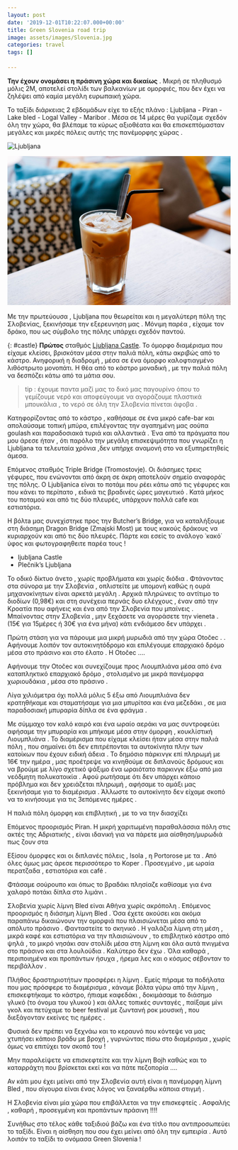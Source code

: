 ```yaml
---
layout: post
date: '2019-12-01T10:22:07.000+00:00'
title: Green Slovenia road trip
image: assets/images/Slovenia.jpg
categories: travel
tags: []

---
```

**Την έχουν ονομάσει η πράσινη χώρα και δικαίως** . Μικρή σε πληθυσμό μόλις 2M, αποτελεί στολίδι των βαλκανίων με ομορφιές, που δεν έχει να ζηλέψει από καμία μεγάλη ευρωπαική χώρα.

Το ταξίδι διάρκειας  2 εβδομάδων είχε το εξής πλάνο : Ljubljana - Piran - Lake bled - Logal Valley - Maribor . Μέσα σε 14 μέρες θα γυρίζαμε σχεδόν όλη την χώρα, θα βλέπαμε τα κύρως αξιοθέατα και θα επισκεπτόμασταν  μεγάλες και μικρές πόλεις αυτής της πανέμορφης χώρας .

![Ljubljana](https://reisgenie.nl/wp-content/uploads/2017/09/ljubljana-blauwe-uurtje-1-van-1.jpg)

![test](/assets/images/6.jpg "test title")

Με την πρωτεύουσα , Ljubljana που θεωρείται και η μεγαλύτερη πόλη της Σλοβενίας, ξεκινήσαμε την εξερευνηση μας . Μόνιμη παρέα , είχαμε τον δράκο, που ως  σύμβολο της πόλης υπάρχει σχεδόν παντού.

{: #castle}
**Πρώτος** σταθμός  [Ljubljana Castle](/ljubljana-castle). Το όμορφο διαμέρισμα που είχαμε κλείσει, βρισκόταν μέσα στην παλιά πόλη, κάτω ακριβώς από το κάστρο. Ανηφορική η διαδρομή , μέσα σε ένα όμορφο καλοφτιαγμένο  λιθόστρωτο μονοπάτι. Η θέα από το κάστρο μοναδική , με την παλιά πόλη να δεσπόζει κάτω από τα μάτια σου.

> tip :  έχουμε παντα μαζί μας  το δικό μας παγουρίνο όπου το γεμίζουμε νερό  και αποφεύγουμε να αγοράζουμε πλαστικά μπουκάλια , το νερό σε όλη την Σλοβενία πίνεται άφοβα .

Κατηφορίζοντας από το κάστρο ,  καθήσαμε σε ένα μικρό cafe-bar  και απολαύσαμε τοπική μπύρα, επιλέγοντας  την αγαπημένη μας σούπα goulash και παραδοσιακά τυριά και αλλαντικά .
Ένα από τα πράγματα που μου άρεσε ήταν , ότι παρόλο την μεγάλη επισκεψιμότητα που γνωρίζει η Ljubljana  τα τελευταία χρόνια ,δεν υπήρχε αναμονή στο να εξυπηρετηθείς άμεσα.

Επόμενος σταθμός Triple Bridge (Tromostovje). Οι διάσημες τρεις γέφυρες, που ενώνονται από άκρη σε άκρη αποτελούν  σημείο αναφοράς της πόλης. Ο Ljubljanica είναι το ποτάμι που ρέει κάτω από τις γέφυρες και που κάνει το περίπατο , ειδικά τις βραδινές ώρες μαγευτικό . Κατά μήκος του ποταμού και από τις δύο πλευρές, υπάρχουν πολλά cafe και εστιατόρια.

Η βόλτa μας συνεχίστηκε προς την  Butcher’s Bridge,  για να καταλήξουμε στη διάσημη Dragon Bridge (Zmajski Most) με τους κακούς δράκους να κυριαρχούν και από τις δύο πλευρές. Πάρτε και εσείς το ανάλογο ᾽κακό΄ ύφος και φωτογραφηθειτε παρέα τους !

* ljubljana Castle
* Plečnik’s Ljubljana

Το οδικό δίκτυο άνετο , χωρίς προβλήματα και χωρίς διόδια . Φτάνοντας στα σύνορα με την Σλοβενία , οπλιστείτε με υπομονή καθώς η ουρά μηχανοκίνητων  είναι αρκετά μεγάλη . Αρχικά πληρώνεις το αντίτιμο το διοδίων (0,98€) και στη συνέχεια περνάς δυο ελέγχους , έναν από την Κροατία που αφήνεις και ένα από την Σλοβενία που μπαίνεις . Μπαίνοντας στην Σλοβενία , μην ξεχάσετε να αγοράσετε την vieneta . (15€ για 15μέρες ή 30€ για ένα μήνα) κάτι ενδιάμεσο δεν υπάρχει .

Πρώτη στάση για να πάρουμε μια μικρή μυρωδιά από την χώρα Otočec .
. Αφήνουμε λοιπόν τον αυτοκινητόδρομο και επιλέγουμε επαρχιακό δρόμο μέσα στο πράσινο και στο έλατο . Η Otočec ….

Αφήνουμε την Otočec και συνεχίζουμε προς Λιουμπλιάνα μέσα από ένα καταπληκτικό επαρχιακό δρόμο , στολισμένο με μικρά πανέμορφα χωριουδάκια , μέσα στο πράσινο .

Λίγα χιλιόμετρα όχι πολλά μόλις 5 έξω από Λιουμπλιάνα δεν κρατηθήκαμε και σταματήσαμε για μια μπυρίτσα και ένα μεζεδάκι , σε μια παραδοσιακή μπυραρία δίπλα σε ένα φράγμα .

Με σύμμαχο τον καλό καιρό και ένα ωραίο αεράκι να μας συντροφεύει αφήσαμε την μπυραρία και μπήκαμε μέσα στην όμορφη , κουκλίστική Λιουμπλιάνα . Το διαμέρισμα που είχαμε κλείσει ήταν μέσα στην παλιά πόλη , που σημαίνει ότι δεν επιτρέπονται τα αυτοκίνητα πλην των κατοίκων που έχουν ειδική άδεια . Το δημόσιο πάρκινγκ επί πληρωμή με 16€ την ημέρα , μας προέτρεψε να κινηθούμε σε διπλανούς δρόμους και να βρούμε με λίγο σχετικό ψάξιμο ένα ωραιότατο παρκινγκ έξω από μια νεόδμητη πολυκατοικία  . Αφού ρωτήσαμε ότι δεν υπάρχει κάποιο πρόβλημα και δεν χρειάζεται πληρωμή , αφήσαμε το αμάξι μας ξεκινήσαμε για το διαμέρισμα  .  Άλλωστε το αυτοκίνητο δεν είχαμε σκοπό να το κινήσουμε για τις 3επόμενες ημέρες .

Η παλιά πόλη όμορφη και επιβλητική , με το να την διασχίζει

Επόμενος προορισμός Piran. H μικρή  χαριτωμένη παραθαλάσσια πόλη στις ακτές της Αδριατικής , είναι ιδανική για να πάρετε μια αίσθηση/μυρωδιά πως ζουν στα

Εξίσου όμορφες και οι διπλανές πόλεις , Isola  , η Portorose  με τα . Από όλες όμως μας άρεσε περισσότερο το Koper . Προσεγμένο , με ωραία περατζαδα , εστιατόρια και café .

Φτάσαμε σούρουπο και όπως το βραδάκι πλησίαζε καθίσαμε για ένα χαλαρό ποτάκι δίπλα στο λιμάνι .

Σλοβενία χωρίς λίμνη Bled είναι Αθήνα χωρίς ακρόπολη . Επόμενος προορισμός η διάσημη λίμνη Bled . Όσα έχετε ακούσει και ακόμα παραπάνω δικαιώνουν την ομορφιά που πλαισιώνεται μέσα από το απόλυτο πράσινο . Φανταστείτε το σκηνικό . Η γαλάζια λίμνη στη μέση , μικρά καφέ  και  εστιατόρια να την πλαισιώνουν , το επιβλητικό  κάστρο από ψηλά , το μικρό νησάκι σαν στολίδι μέσα στη λίμνη και όλα αυτά πνιγμένα στο πράσινο και στα λουλούδια . Καλύτερο δεν έχω . Όλα καθαρά , περιποιημένα και προπάντων ήσυχα , ήρεμα λες και ο κόσμος σέβονταν το περιβάλλον .

Πλήθος δραστηριοτήτων προσφέρει η λίμνη . Εμείς πήραμε τα ποδήλατα που μας πρόσφερε το διαμέρισμα , κάναμε βόλτα γύρω από την λίμνη , επισκεφτήκαμε το κάστρο, ήπιαμε καφεδάκι , δοκιμάσαμε  το διάσημο γλυκό (το όνομα του γλυκού ) και άλλες τοπικές συνταγές , παίξαμε μίνι γκολ και πετύχαμε το beer festival με ζωντανή ροκ μουσική , που διεξάγονταν εκείνες τις ημέρες .

Φυσικά δεν πρέπει να ξεχνάω και το κεραυνό που κόντεψε να μας χτυπήσει κάποιο βράδυ με βροχή , γυρνώντας πίσω στο διαμέρισμα ,   χωρίς όμως να επιτύχει τον σκοπό του !

Μην παραλείψετε να επισκεφτείτε και την λίμνη Bojh καθώς και το καταρράχτη που βρίσκεται εκεί και να πάτε πεζοπορία ….

Αν κάτι μου έχει μείνει από την Σλοβενία αυτή είναι η πανέμορφη λίμνη Bled , που σίγουρα είναι ένας λόγος να ξαναέρθω κάποια στιγμή .

Η Σλοβενία είναι μία χώρα που επιβάλλεται να την επισκεφτείς . Ασφαλής , καθαρή , προσεγμένη και προπάντων πράσινη !!!!

Συνήθως στο τέλος κάθε ταξιδιού βάζω και ένα τίτλο που αντιπροσωπεύει το ταξίδι. Είναι η αίσθηση που σου έχει μείνει από όλη την εμπειρία . Αυτό λοιπόν το ταξίδι το ονόμασα Green Slovenia !